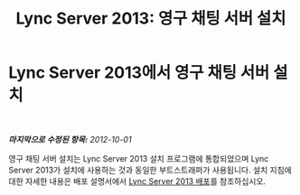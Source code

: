﻿---
title: 'Lync Server 2013: 영구 채팅 서버 설치'
TOCTitle: 영구 채팅 서버 설치
ms:assetid: 58a17327-5896-4f03-8009-cad28f2ea36f
ms:mtpsurl: https://technet.microsoft.com/ko-kr/library/JJ204918(v=OCS.15)
ms:contentKeyID: 49303713
ms.date: 08/24/2015
mtps_version: v=OCS.15
ms.translationtype: HT
---

# Lync Server 2013에서 영구 채팅 서버 설치

 

_**마지막으로 수정된 항목:** 2012-10-01_

영구 채팅 서버 설치는 Lync Server 2013 설치 프로그램에 통합되었으며 Lync Server 2013가 설치에 사용하는 것과 동일한 부트스트래퍼가 사용됩니다. 설치 지침에 대한 자세한 내용은 배포 설명서에서 [Lync Server 2013 배포](lync-server-2013-deploying-lync-server.md)를 참조하십시오.


